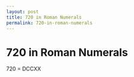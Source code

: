 ```yaml
---
layout: post
title: 720 in Roman Numerals
permalink: 720-in-roman-numerals
---
```


# 720 in Roman Numerals

720 = DCCXX
